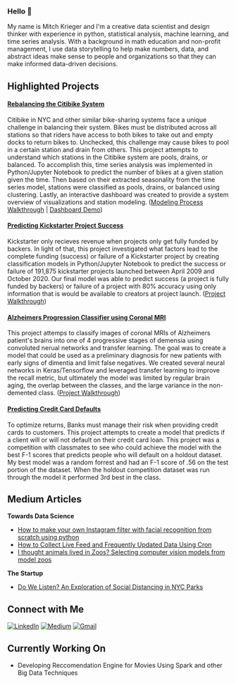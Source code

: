 ### Hello 👋

My name is Mitch Krieger and I'm a creative data scientist and design thinker with experience in python, statistical analysis, machine learning, and time series analysis. With a background in math education and non-profit management, I use data storytelling to help make numbers, data, and abstract ideas make sense to people and organizations so that they can make informed data-driven decisions.

## Highlighted Projects

#### [Rebalancing the Citibike System](https://github.com/mitkrieg/citibike-timeseries)

Citibike in NYC and other similar bike-sharing systems face a unique challenge in balancing their system. Bikes must be distributed across all stations so that riders have access to both bikes to take out and empty docks to return bikes to. Unchecked, this challenge may cause bikes to pool in a certain station and drain from others. This project attempts to understand which stations in the Citibike system are pools, drains, or balanced. To accomplish this, time series analysis was implemented in Python/Jupyter Notebook to predict the number of bikes at a given station given the time. Then based on their extracted seasonality from the time series model, stations were classified as pools, drains, or balanced using clustering. Lastly, an interactive dashboard was created to provide a system overview of visualizations and station modeling. ([Modeling Process Walkthrough](https://www.loom.com/share/904770479b6b4b319b06b8f031698f9b) | [Dashboard Demo](https://www.loom.com/share/ccc1286476194f0c8ffd07a21740813a))

#### [Predicting Kickstarter Project Success](https://github.com/griffinhundley/kickstarter_success)

Kickstarter only recieves revenue when projects only get fully funded by backers. In light of that, this project investigated what factors lead to the complete funding (success) or failure of a Kickstarter project by creating classification models in Python/Jupyter Notebook to predict the success or failure of 191,875 kickstarter projects launched between April 2009 and October 2020. Our final model was able to predict success (a project is fully funded by backers) or failure of a project with 80% accuracy using only information that is would be available to creators at project launch. ([Project Walkthrough](https://www.loom.com/share/bb1e22fd367649e49cfe599a1a3e30bd))


#### [Alzheimers Progression Classifier using Coronal MRI](https://github.com/Jacobheyman702/Alzheimer_Image_classifier-)

This project attemps to classify images of coronal MRIs of Alzheimers patient's brains into one of 4 progressive stages of demensia using convoluted nerual networks and transfer learning. The goal was to create a model that could be used as a preliminary diagnosis for new patients with early signs of dimentia and limit false negatives. We created several neural networks in Keras/Tensorflow and leveraged transfer learning to improve the recall metric, but ultimately the model was limited by regular brain aging, the overlap between the classes, and the large variance in the non-demented class. ([Project Walkthrough](https://www.loom.com/share/acc35b43694f409ba2bcc09c7c5c567e))

#### [Predicting Credit Card Defaults](https://github.com/mitkrieg/predicting-defaults)

To optimize returns, Banks must manage their risk when providing credit cards to customers. This project attempts to create a model that predicts if a client will or will not default on their credit card loan. This project was a competition with classmates to see who could achieve the model with the best F-1 scores that predicts people who will default on a holdout dataset. My best model was a random forrest and had an F-1 score of .56 on the test portion of the dataset. When the holdout competition dataset was run through the model it performed 3rd best in the class.

## Medium Articles

**Towards Data Science**
- [How to make your own Instagram filter with facial recognition from scratch using python](https://towardsdatascience.com/how-to-make-your-own-instagram-filter-with-facial-recognition-from-scratch-using-python-d3a42029e65b)
- [How to Collect Live Feed and Frequently Updated Data Using Cron](https://towardsdatascience.com/how-to-collect-live-feed-and-frequently-updated-data-using-cron-994b42740abd)
- [I thought animals lived in Zoos? Selecting computer vision models from model zoos](https://towardsdatascience.com/why-build-a-model-if-you-can-steal-one-computer-vision-without-training-models-c259a165cd90)

**The Startup**
- [Do We Listen? An Exploration of Social Distancing in NYC Parks](https://medium.com/swlh/do-we-listen-an-exploration-of-social-distancing-in-nyc-parks-50f9286a65b6)

## Connect with Me
<a href="https://www.linkedin.com/in/kriegermitchell/" target="_blank"><img alt="LinkedIn" src="https://img.shields.io/badge/linkedin-%230077B5.svg?&style=for-the-badge&logo=linkedin&logoColor=white" /></a> <a href="https://mitchellkrieger.medium.com/" target="_blank"><img alt="Medium" src="https://img.shields.io/badge/medium-%2312100E.svg?&style=for-the-badge&logo=medium&logoColor=white" /></a> <a href="mailto:mitkrieger@gmail.com" target="_blank"><img alt="Gmail" src="https://img.shields.io/badge/Gmail-D14836?&style=for-the-badge&logo=Gmail&logoColor=white" /></a> 

## Currently Working On

- Developing Reccomendation Engine for Movies Using Spark and other Big Data Techniques

<!--
**mitkrieg/mitkrieg** is a ✨ _special_ ✨ repository because its `README.md` (this file) appears on your GitHub profile.

Here are some ideas to get you started:

- 🔭 I’m currently working on ...
- 🌱 I’m currently learning ...
- 👯 I’m looking to collaborate on ...
- 🤔 I’m looking for help with ...
- 💬 Ask me about ...
- 📫 How to reach me: ...
- 😄 Pronouns: ...
- ⚡ Fun fact: ...
-->
